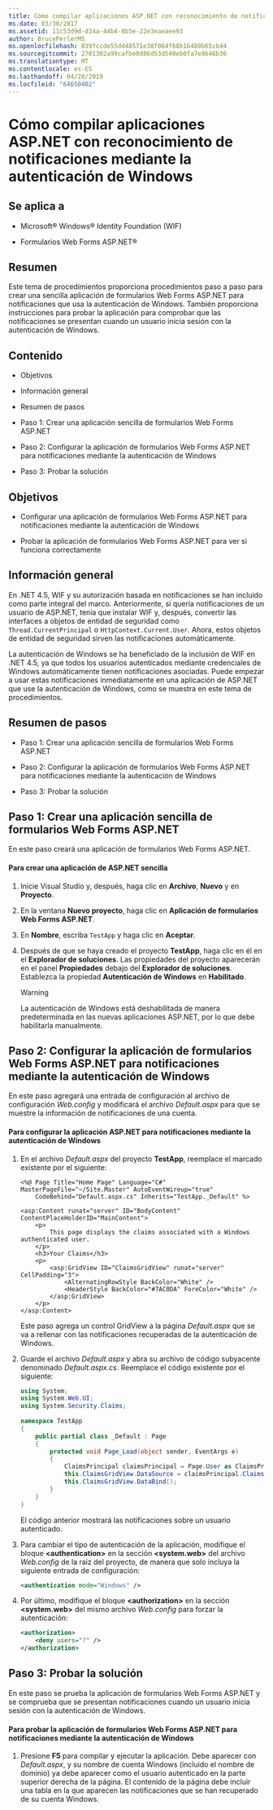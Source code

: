 ```yaml
---
title: Cómo compilar aplicaciones ASP.NET con reconocimiento de notificaciones mediante la autenticación de Windows
ms.date: 03/30/2017
ms.assetid: 11c53d9d-d34a-44b4-8b5e-22e3eaeaee93
author: BrucePerlerMS
ms.openlocfilehash: 039fccde55dd48571e38f064f68b16480b65cb44
ms.sourcegitcommit: 2701302a99cafbe0d86d53d540eb0fa7e9b46b36
ms.translationtype: MT
ms.contentlocale: es-ES
ms.lasthandoff: 04/28/2019
ms.locfileid: "64650402"
---
```

# <a name="how-to-build-claims-aware-aspnet-application-using-windows-authentication"></a>Cómo compilar aplicaciones ASP.NET con reconocimiento de notificaciones mediante la autenticación de Windows
## <a name="applies-to"></a>Se aplica a  
  
- Microsoft® Windows® Identity Foundation (WIF)  
  
- Formularios Web Forms ASP.NET®  
  
## <a name="summary"></a>Resumen  
 Este tema de procedimientos proporciona procedimientos paso a paso para crear una sencilla aplicación de formularios Web Forms ASP.NET para notificaciones que usa la autenticación de Windows. También proporciona instrucciones para probar la aplicación para comprobar que las notificaciones se presentan cuando un usuario inicia sesión con la autenticación de Windows.  
  
## <a name="contents"></a>Contenido  
  
- Objetivos  
  
- Información general  
  
- Resumen de pasos  
  
- Paso 1: Crear una aplicación sencilla de formularios Web Forms ASP.NET  
  
- Paso 2: Configurar la aplicación de formularios Web Forms ASP.NET para notificaciones mediante la autenticación de Windows  
  
- Paso 3: Probar la solución  
  
## <a name="objectives"></a>Objetivos  
  
- Configurar una aplicación de formularios Web Forms ASP.NET para notificaciones mediante la autenticación de Windows  
  
- Probar la aplicación de formularios Web Forms ASP.NET para ver si funciona correctamente  
  
## <a name="overview"></a>Información general  
 En .NET 4.5, WIF y su autorización basada en notificaciones se han incluido como parte integral del marco. Anteriormente, si quería notificaciones de un usuario de ASP.NET, tenía que instalar WIF y, después, convertir las interfaces a objetos de entidad de seguridad como `Thread.CurrentPrincipal` o `HttpContext.Current.User`. Ahora, estos objetos de entidad de seguridad sirven las notificaciones automáticamente.  
  
 La autenticación de Windows se ha beneficiado de la inclusión de WIF en .NET 4.5, ya que todos los usuarios autenticados mediante credenciales de Windows automáticamente tienen notificaciones asociadas. Puede empezar a usar estas notificaciones inmediatamente en una aplicación de ASP.NET que use la autenticación de Windows, como se muestra en este tema de procedimientos.  
  
## <a name="summary-of-steps"></a>Resumen de pasos  
  
- Paso 1: Crear una aplicación sencilla de formularios Web Forms ASP.NET  
  
- Paso 2: Configurar la aplicación de formularios Web Forms ASP.NET para notificaciones mediante la autenticación de Windows  
  
- Paso 3: Probar la solución  
  
## <a name="step-1--create-a-simple-aspnet-web-forms-application"></a>Paso 1: Crear una aplicación sencilla de formularios Web Forms ASP.NET  
 En este paso creará una aplicación de formularios Web Forms ASP.NET.  
  
#### <a name="to-create-a-simple-aspnet-application"></a>Para crear una aplicación de ASP.NET sencilla  
  
1. Inicie Visual Studio y, después, haga clic en **Archivo**, **Nuevo** y en **Proyecto**.  
  
2. En la ventana **Nuevo proyecto**, haga clic en **Aplicación de formularios Web Forms ASP.NET**.  
  
3. En **Nombre**, escriba `TestApp` y haga clic en **Aceptar**.  
  
4. Después de que se haya creado el proyecto **TestApp**, haga clic en él en el **Explorador de soluciones**. Las propiedades del proyecto aparecerán en el panel **Propiedades** debajo del **Explorador de soluciones**. Establezca la propiedad **Autenticación de Windows** en **Habilitado**.  
  
    > [!WARNING]
    >  La autenticación de Windows está deshabilitada de manera predeterminada en las nuevas aplicaciones ASP.NET, por lo que debe habilitarla manualmente.  
  
## <a name="step-2--configure-aspnet-web-forms-application-for-claims-using-windows-authentication"></a>Paso 2: Configurar la aplicación de formularios Web Forms ASP.NET para notificaciones mediante la autenticación de Windows  
 En este paso agregará una entrada de configuración al archivo de configuración *Web.config* y modificará el archivo *Default.aspx* para que se muestre la información de notificaciones de una cuenta.  
  
#### <a name="to-configure-aspnet-application-for-claims-using-windows-authentication"></a>Para configurar la aplicación ASP.NET para notificaciones mediante la autenticación de Windows  
  
1. En el archivo *Default.aspx* del proyecto **TestApp**, reemplace el marcado existente por el siguiente:  
  
    ```  
    <%@ Page Title="Home Page" Language="C#" MasterPageFile="~/Site.Master" AutoEventWireup="true"  
        CodeBehind="Default.aspx.cs" Inherits="TestApp._Default" %>  
  
    <asp:Content runat="server" ID="BodyContent" ContentPlaceHolderID="MainContent">  
        <p>  
            This page displays the claims associated with a Windows authenticated user.          
        </p>  
        <h3>Your Claims</h3>  
        <p>  
            <asp:GridView ID="ClaimsGridView" runat="server" CellPadding="3">  
                <AlternatingRowStyle BackColor="White" />  
                <HeaderStyle BackColor="#7AC0DA" ForeColor="White" />  
            </asp:GridView>  
        </p>  
    </asp:Content>  
    ```  
  
     Este paso agrega un control GridView a la página *Default.aspx* que se va a rellenar con las notificaciones recuperadas de la autenticación de Windows.  
  
2. Guarde el archivo *Default.aspx* y abra su archivo de código subyacente denominado *Default.aspx.cs*. Reemplace el código existente por el siguiente:  
  
    ```csharp  
    using System;  
    using System.Web.UI;  
    using System.Security.Claims;  
  
    namespace TestApp  
    {  
        public partial class _Default : Page  
        {  
            protected void Page_Load(object sender, EventArgs e)  
            {  
                ClaimsPrincipal claimsPrincipal = Page.User as ClaimsPrincipal;  
                this.ClaimsGridView.DataSource = claimsPrincipal.Claims;  
                this.ClaimsGridView.DataBind();  
            }  
        }  
    }  
    ```  
  
     El código anterior mostrará las notificaciones sobre un usuario autenticado.  
  
3. Para cambiar el tipo de autenticación de la aplicación, modifique el bloque **\<authentication>** en la sección **\<system.web>** del archivo *Web.config* de la raíz del proyecto, de manera que solo incluya la siguiente entrada de configuración:  
  
    ```xml  
    <authentication mode="Windows" />  
    ```  
  
4. Por último, modifique el bloque **\<authorization>** en la sección **\<system.web>** del mismo archivo *Web.config* para forzar la autenticación:  
  
    ```xml  
    <authorization>  
        <deny users="?" />  
    </authorization>  
    ```  
  
## <a name="step-3--test-your-solution"></a>Paso 3: Probar la solución  
 En este paso se prueba la aplicación de formularios Web Forms ASP.NET y se comprueba que se presentan notificaciones cuando un usuario inicia sesión con la autenticación de Windows.  
  
#### <a name="to-test-your-aspnet-web-forms-application-for-claims-using-windows-authentication"></a>Para probar la aplicación de formularios Web Forms ASP.NET para notificaciones mediante la autenticación de Windows  
  
1. Presione **F5** para compilar y ejecutar la aplicación. Debe aparecer con *Default.aspx*, y su nombre de cuenta Windows (incluido el nombre de dominio) ya debe aparecer como el usuario autenticado en la parte superior derecha de la página. El contenido de la página debe incluir una tabla en la que aparecen las notificaciones que se han recuperado de su cuenta Windows.
